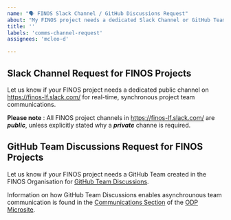 ```yaml
---
name: "🗣 FINOS Slack Channel / GitHub Discussions Request"
about: "My FINOS project needs a dedicated Slack Channel or GitHub Team Discussions"
title: ''
labels: 'comms-channel-request'
assignees: 'mcleo-d'

---
```


## Slack Channel Request for FINOS Projects

Let us know if your FINOS project needs a dedicated public channel on https://finos-lf.slack.com/ for real-time, synchronous project team communications.

**Please note** : All FINOS project channels in https://finos-lf.slack.com/ are _**public**_, unless explicitly stated why a _**private**_ channe is required.

## GitHub Team Discussions Request for FINOS Projects

Let us know if your FINOS project needs a GitHub Team created in the FINOS Organisation for [GitHub Team Discussions](https://docs.github.com/en/github/building-a-strong-community/about-team-discussions). 

Information on how GitHub Team Discussions enables asynchrounous team communication is found in the [Communications Section](https://odp.finos.org/docs/project-collaboration#conversations) of the [ODP Microsite](https://odp.finos.org/).